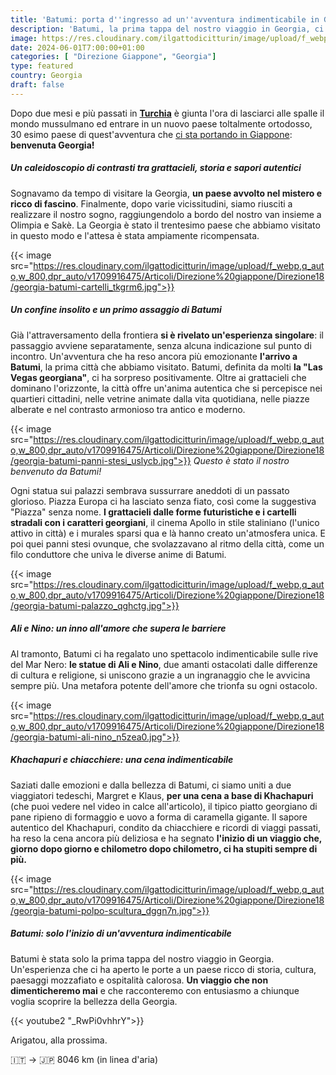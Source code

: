 ```yaml
---
title: 'Batumi: porta d''ingresso ad un''avventura indimenticabile in Georgia'
description: 'Batumi, la prima tappa del nostro viaggio in Georgia, ci ha conquistati con il suo mix di antico e moderno, sapori autentici e panorami mozzafiato. Scopri cosa vedere e fare in questa città affascinante!'
image: https://res.cloudinary.com/ilgattodicitturin/image/upload/f_webp,q_auto,w_800,dpr_auto/v1713011125/Articoli/Direzione%20giappone/Direzione18/georgia-batumi-tempio_kgykp0.jpg
date: 2024-06-01T7:00:00+01:00
categories: [ "Direzione Giappone", "Georgia"]
type: featured  
country: Georgia 
draft: false
---
```


Dopo due mesi e più passati in **[Turchia](/categories/Turchia)** è giunta l'ora di lasciarci alle spalle il mondo mussulmano ed entrare in un nuovo paese toltalmente ortodosso, 30 esimo paese di quest'avventura che [ci sta portando in Giappone](/blog/dall-italia-al-giappone-in-van): **benvenuta Georgia!**

##### Un caleidoscopio di contrasti tra grattacieli, storia e sapori autentici

Sognavamo da tempo di visitare la Georgia, **un paese avvolto nel mistero e ricco di fascino**. Finalmente, dopo varie vicissitudini, siamo riusciti a realizzare il nostro sogno, raggiungendolo a bordo del nostro van insieme a Olimpia e Sakè. La Georgia è stato il trentesimo paese che abbiamo visitato in questo modo e l'attesa è stata ampiamente ricompensata.

{{< image src="https://res.cloudinary.com/ilgattodicitturin/image/upload/f_webp,q_auto,w_800,dpr_auto/v1709916475/Articoli/Direzione%20giappone/Direzione18/georgia-batumi-cartelli_tkgrm6.jpg">}} 

##### Un confine insolito e un primo assaggio di Batumi

Già l'attraversamento della frontiera **si è rivelato un'esperienza singolare**: il passaggio avviene separatamente, senza alcuna indicazione sul punto di incontro. Un'avventura che ha reso ancora più emozionante **l'arrivo a Batumi**, la prima città che abbiamo visitato.
Batumi, definita da molti **la "Las Vegas georgiana"**, ci ha sorpreso positivamente. Oltre ai grattacieli che dominano l'orizzonte, la città offre un'anima autentica che si percepisce nei quartieri cittadini, nelle vetrine animate dalla vita quotidiana, nelle piazze alberate e nel contrasto armonioso tra antico e moderno.

{{< image src="https://res.cloudinary.com/ilgattodicitturin/image/upload/f_webp,q_auto,w_800,dpr_auto/v1709916475/Articoli/Direzione%20giappone/Direzione18/georgia-batumi-panni-stesi_uslycb.jpg">}} 
_Questo è stato il nostro benvenuto da Batumi!_

Ogni statua sui palazzi sembrava sussurrare aneddoti di un passato glorioso. Piazza Europa ci ha lasciato senza fiato, così come la suggestiva "Piazza" senza nome. **I grattacieli dalle forme futuristiche e i cartelli stradali con i caratteri georgiani**, il cinema Apollo in stile staliniano (l'unico attivo in città) e i murales sparsi qua e là hanno creato un'atmosfera unica. E poi quei panni stesi ovunque, che svolazzavano al ritmo della città, come un filo conduttore che univa le diverse anime di Batumi.

{{< image src="https://res.cloudinary.com/ilgattodicitturin/image/upload/f_webp,q_auto,w_800,dpr_auto/v1709916475/Articoli/Direzione%20giappone/Direzione18/georgia-batumi-palazzo_qghctg.jpg">}} 

##### Ali e Nino: un inno all'amore che supera le barriere

Al tramonto, Batumi ci ha regalato uno spettacolo indimenticabile sulle rive del Mar Nero: **le statue di Ali e Nino**, due amanti ostacolati dalle differenze di cultura e religione, si uniscono grazie a un ingranaggio che le avvicina sempre più. Una metafora potente dell'amore che trionfa su ogni ostacolo.

{{< image src="https://res.cloudinary.com/ilgattodicitturin/image/upload/f_webp,q_auto,w_800,dpr_auto/v1709916475/Articoli/Direzione%20giappone/Direzione18/georgia-batumi-ali-nino_n5zea0.jpg">}} 

##### Khachapuri e chiacchiere: una cena indimenticabile

Saziati dalle emozioni e dalla bellezza di Batumi, ci siamo uniti a due viaggiatori tedeschi, Margret e Klaus, **per una cena a base di Khachapuri** (che puoi vedere nel video in calce all'articolo), il tipico piatto georgiano di pane ripieno di formaggio e uovo a forma di caramella gigante. Il sapore autentico del Khachapuri, condito da chiacchiere e ricordi di viaggi passati, ha reso la cena ancora più deliziosa e ha segnato **l'inizio di un viaggio che, giorno dopo giorno e chilometro dopo chilometro, ci ha stupiti sempre di più.**

{{< image src="https://res.cloudinary.com/ilgattodicitturin/image/upload/f_webp,q_auto,w_800,dpr_auto/v1709916475/Articoli/Direzione%20giappone/Direzione18/georgia-batumi-polpo-scultura_dggn7n.jpg">}} 

##### Batumi: solo l'inizio di un'avventura indimenticabile

Batumi è stata solo la prima tappa del nostro viaggio in Georgia. Un'esperienza che ci ha aperto le porte a un paese ricco di storia, cultura, paesaggi mozzafiato e ospitalità calorosa. **Un viaggio che non dimenticheremo mai** e che racconteremo con entusiasmo a chiunque voglia scoprire la bellezza della Georgia.

{{< youtube2 "_RwPi0vhhrY">}}

Arigatou, alla prossima.

🇮🇹 → 🇯🇵 8046 km (in linea d'aria)
